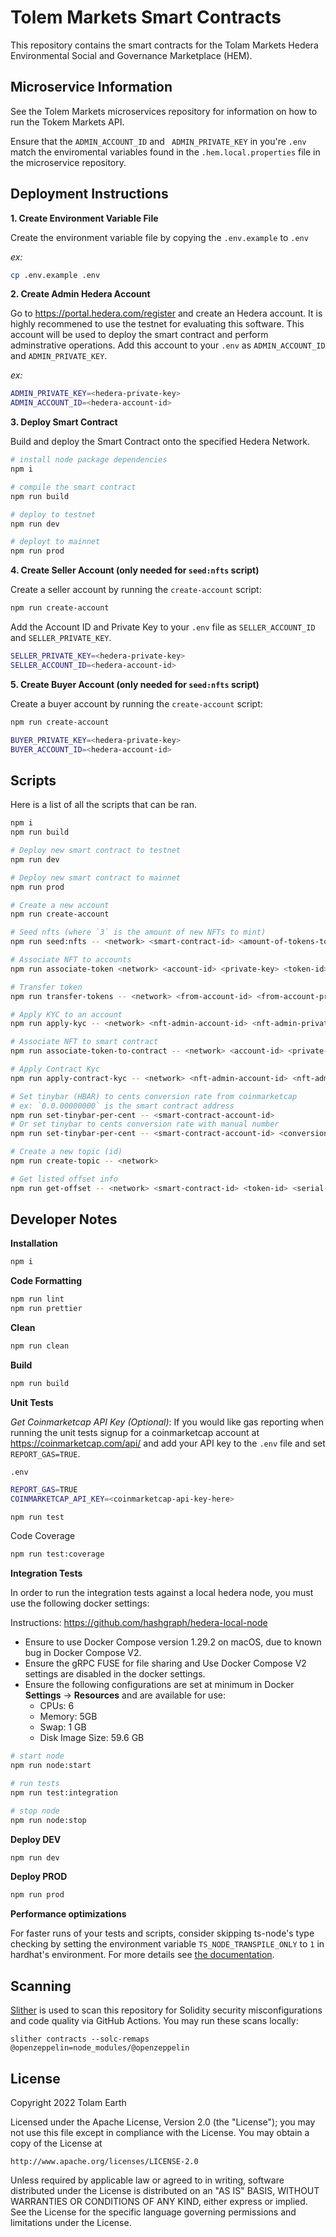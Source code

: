 # Tolem Markets Smart Contracts

This repository contains the smart contracts for the Tolam Markets Hedera Environmental Social and Governance Marketplace (HEM).

## Microservice Information

See the Tolem Markets microservices repository for information on how to run the Tokem Markets API.

Ensure that the `ADMIN_ACCOUNT_ID` and ` ADMIN_PRIVATE_KEY` in you're `.env` match the enviromental variables found in the `.hem.local.properties` file in the microservice repository.

## Deployment Instructions

**1. Create Environment Variable File**

Create the environment variable file by copying the `.env.example` to `.env`

_ex:_

```bash
cp .env.example .env
```

**2. Create Admin Hedera Account**

Go to https://portal.hedera.com/register and create an Hedera account. It is highly recommened to use the testnet for evaluating this software.
This account will be used to deploy the smart contract and perform adminstrative operations. Add this account to your `.env` as `ADMIN_ACCOUNT_ID` and `ADMIN_PRIVATE_KEY`.

_ex:_

```bash
ADMIN_PRIVATE_KEY=<hedera-private-key>
ADMIN_ACCOUNT_ID=<hedera-account-id>
```

**3. Deploy Smart Contract**

Build and deploy the Smart Contract onto the specified Hedera Network.

```bash
# install node package dependencies
npm i

# compile the smart contract
npm run build

# deploy to testnet
npm run dev

# deployt to mainnet
npm run prod
```

**4. Create Seller Account (only needed for `seed:nfts` script)**

Create a seller account by running the `create-account` script:

```bash
npm run create-account
```

Add the Account ID and Private Key to your `.env` file as `SELLER_ACCOUNT_ID` and `SELLER_PRIVATE_KEY`.

```bash
SELLER_PRIVATE_KEY=<hedera-private-key>
SELLER_ACCOUNT_ID=<hedera-account-id>
```

**5. Create Buyer Account (only needed for `seed:nfts` script)**

Create a buyer account by running the `create-account` script:

```bash
npm run create-account
```

```bash
BUYER_PRIVATE_KEY=<hedera-private-key>
BUYER_ACCOUNT_ID=<hedera-account-id>
```

## Scripts

Here is a list of all the scripts that can be ran.

```bash
npm i
npm run build

# Deploy new smart contract to testnet
npm run dev

# Deploy new smart contract to mainnet
npm run prod

# Create a new account
npm run create-account

# Seed nfts (where `3` is the amount of new NFTs to mint)
npm run seed:nfts -- <network> <smart-contract-id> <amount-of-tokens-to-mint>

# Associate NFT to accounts
npm run associate-token <network> <account-id> <private-key> <token-id>

# Transfer token
npm run transfer-tokens -- <network> <from-account-id> <from-account-private-key> <to-account-id> <token-id> <serial-number-lower-bound> <serial-number-upper-bound>

# Apply KYC to an account
npm run apply-kyc -- <network> <nft-admin-account-id> <nft-admin-private-key> <token-id> <account-id>

# Associate NFT to smart contract
npm run associate-token-to-contract -- <network> <account-id> <private-key> <token-id> <smart-contract-id>

# Apply Contract Kyc
npm run apply-contract-kyc -- <network> <nft-admin-account-id> <nft-admin-private-key> <token-id> <smart-contract-id>

# Set tinybar (HBAR) to cents conversion rate from coinmarketcap
# ex: `0.0.00000000` is the smart contract address
npm run set-tinybar-per-cent -- <smart-contract-account-id>
# Or set tinybar to cents conversion rate with manual number
npm run set-tinybar-per-cent -- <smart-contract-account-id> <conversion-rate>

# Create a new topic (id)
npm run create-topic -- <network>

# Get listed offset info
npm run get-offset -- <network> <smart-contract-id> <token-id> <serial-number>
```

## Developer Notes

**Installation**

```bash
npm i
```

**Code Formatting**

```bash
npm run lint
npm run prettier
```

**Clean**

```bash
npm run clean
```

**Build**

```bash
npm run build
```

**Unit Tests**

_Get Coinmarketcap API Key (Optional)_:
If you would like gas reporting when running the unit tests signup for a coinmarketcap account at https://coinmarketcap.com/api/ and add your API key to the `.env` file and set `REPORT_GAS=TRUE`.

`.env`

```bash
REPORT_GAS=TRUE
COINMARKETCAP_API_KEY=<coinmarketcap-api-key-here>
```

```bash
npm run test
```

Code Coverage

```bash
npm run test:coverage
```

**Integration Tests**

In order to run the integration tests against a local hedera node, you must use the following docker settings:

Instructions: https://github.com/hashgraph/hedera-local-node

- Ensure to use Docker Compose version 1.29.2 on macOS, due to known bug in Docker Compose V2.
- Ensure the gRPC FUSE for file sharing and Use Docker Compose V2 settings are disabled in the docker settings.
- Ensure the following configurations are set at minimum in Docker **Settings** -> **Resources** and are available for use:
  - CPUs: 6
  - Memory: 5GB
  - Swap: 1 GB
  - Disk Image Size: 59.6 GB

```bash
# start node
npm run node:start

# run tests
npm run test:integration

# stop node
npm run node:stop
```

**Deploy DEV**

```bash
npm run dev
```

**Deploy PROD**

```bash
npm run prod
```

**Performance optimizations**

For faster runs of your tests and scripts, consider skipping ts-node's type checking by setting the environment variable `TS_NODE_TRANSPILE_ONLY` to `1` in hardhat's environment. For more details see [the documentation](https://hardhat.org/guides/typescript.html#performance-optimizations).

## Scanning

[Slither](https://github.com/crytic/slither) is used to scan this repository for Solidity security misconfigurations and code quality via GitHub Actions. You may run these scans locally:

```
slither contracts --solc-remaps @openzeppelin=node_modules/@openzeppelin
```

## License

Copyright 2022 Tolam Earth

Licensed under the Apache License, Version 2.0 (the "License");
you may not use this file except in compliance with the License.
You may obtain a copy of the License at

    http://www.apache.org/licenses/LICENSE-2.0

Unless required by applicable law or agreed to in writing, software
distributed under the License is distributed on an "AS IS" BASIS,
WITHOUT WARRANTIES OR CONDITIONS OF ANY KIND, either express or implied.
See the License for the specific language governing permissions and
limitations under the License.
